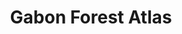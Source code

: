 ---
title: 'Gabon Forest Atlas'
slug: 'gabon-forest-atlas'
thumbnail: '/assets/images/gallery/'
published: true
categories: [gallery]
content: 'View an interactive map with land-use data for Gabon.'
href: 'http://gab.forest-atlas.org'
href_target: '_blank'
href_text: 'Launch App'
href_class: 'btn green medium mobile-friendly'
source: 'World Resources Institute and Ministry of the Forest, Environment, and Protection of Natural Resources of Gabon'
filters: 'africa, data, global-forest-watch, maps, mining, map-builder'
---